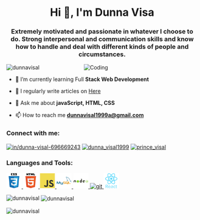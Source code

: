 <h1 align="center">Hi 👋, I'm Dunna Visa</h1>
<h3 align="center">Extremely motivated and passionate in whatever I choose to do. Strong interpersonal and communication skills and know how to handle and deal with different kinds of people and circumstances.</h3>
<img align="right" alt="Coding" width="300" src="https://camo.githubusercontent.com/5ddf73ad3a205111cf8c686f687fc216c2946a75005718c8da5b837ad9de78c9/68747470733a2f2f7468756d62732e6766796361742e636f6d2f4576696c4e657874446576696c666973682d736d616c6c2e676966">
<p align="left"> <img src="https://komarev.com/ghpvc/?username=dunnavisal&label=Profile%20views&color=0e75b6&style=flat" alt="dunnavisal" /> </p>

- 🌱 I’m currently learning Full **Stack Web Development**
- 📝 I regularly write articles on [Here](https://medium.com/@dunnavisal)

- 💬 Ask me about **javaScript, HTML, CSS**

- 📫 How to reach me **dunnavisal1999a@gmail.com**

<h3 align="left">Connect with me:</h3>
<p align="left">
<a href="https://linkedin.com/in/dunna-visal-696669243" target="blank"><img align="center" src="https://raw.githubusercontent.com/rahuldkjain/github-profile-readme-generator/master/src/images/icons/Social/linked-in-alt.svg" alt="in/dunna-visal-696669243" height="30" width="40" /></a>
<a href="https://twitter.com/dunna_visal1999" target="blank"><img align="center" src="https://raw.githubusercontent.com/rahuldkjain/github-profile-readme-generator/master/src/images/icons/Social/twitter.svg" alt="dunna_visal1999" height="30" width="40" /></a>
<a href="https://www.instagram.com/prince_visal" target="blank"><img align="center" src="https://raw.githubusercontent.com/rahuldkjain/github-profile-readme-generator/master/src/images/icons/Social/instagram.svg" alt="prince_visal" height="30" width="40" /></a>

<h3 align="left">Languages and Tools:</h3>
<p align="left"> 
<a href="https://www.w3schools.com/css/" target="_blank" rel="noreferrer"> <img src="https://raw.githubusercontent.com/devicons/devicon/master/icons/css3/css3-original-wordmark.svg" alt="css3" width="40" height="40"/> </a> 
<a href="https://www.w3.org/html/" target="_blank" rel="noreferrer"> <img src="https://raw.githubusercontent.com/devicons/devicon/master/icons/html5/html5-original-wordmark.svg" alt="html5" width="40" height="40"/> </a> 
<a href="https://developer.mozilla.org/en-US/docs/Web/JavaScript" target="_blank" rel="noreferrer"> <img src="https://raw.githubusercontent.com/devicons/devicon/master/icons/javascript/javascript-original.svg" alt="javascript" width="40" height="40"/> </a> 
<a href="https://www.mysql.com/" target="_blank" rel="noreferrer"> <img src="https://raw.githubusercontent.com/devicons/devicon/master/icons/mysql/mysql-original-wordmark.svg" alt="mysql" width="40" height="40"/> </a> 
<a href="https://nodejs.org" target="_blank" rel="noreferrer"> <img src="https://raw.githubusercontent.com/devicons/devicon/master/icons/nodejs/nodejs-original-wordmark.svg" alt="nodejs" width="40" height="40"/> </a> 
<a href="https://git-scm.com/" target="_blank" rel="noreferrer"> <img src="https://www.vectorlogo.zone/logos/git-scm/git-scm-icon.svg" alt="git" width="40" height="40"/> </a> 
<a href="https://reactjs.org/" target="_blank" rel="noreferrer"> <img src="https://raw.githubusercontent.com/devicons/devicon/master/icons/react/react-original-wordmark.svg" alt="react" width="40" height="40"/> </a> </p>

<p><img align="left" src="https://github-readme-stats.vercel.app/api/top-langs?username=dunnavisal&show_icons=true&locale=en&layout=compact" alt="dunnavisal" /></p>

<p>&nbsp;<img align="center" src="https://github-readme-stats.vercel.app/api?username=dunnavisal&show_icons=true&locale=en" alt="dunnavisal" /></p>

<p><img align="center" src="https://github-readme-streak-stats.herokuapp.com/?user=dunnavisal&" alt="dunnavisal" /></p>
